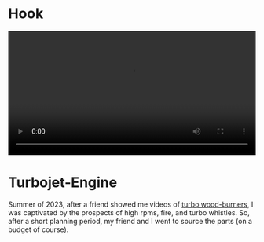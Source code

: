 # Hook

<video width="100%" controls>
  <source src="(media/good_run.mp4)" type="video/mp4">
  Your browser does not support the video tag.
</video>

# Turbojet-Engine

Summer of 2023, after a friend showed me videos of [turbo wood-burners](https://www.youtube.com/watch?v=6iSRcid7S44), I was captivated by the prospects of high rpms, fire, and turbo whistles. So, after a short planning period, my friend and I went to source the parts (on a budget of course).

